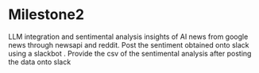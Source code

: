 # Milestone2
LLM integration and sentimental analysis insights of AI news from google news through newsapi and reddit. Post the sentiment obtained onto slack using a slackbot . Provide the csv of the sentimental analysis after posting the data onto slack
